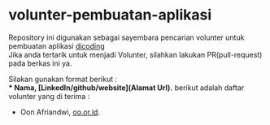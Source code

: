 # volunter-pembuatan-aplikasi
Repository ini digunakan sebagai sayembara pencarian volunter  untuk pembuatan aplikasi [dicoding](www.dicoding.com)<br>
Jika anda tertarik untuk menjadi Volunter, silahkan lakukan PR(pull-request) pada berkas ini ya.<br>

Silakan gunakan format berikut : <br>
**\* Nama, [LinkedIn/github/website](Alamat Url).**
berikut adalah daftar volunter yang di terima :
* Oon Afriandwi, [oo.or.id](https://oo.or.id).

